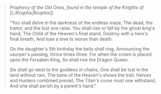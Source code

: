 > _Prophecy of the Old Ones, found in the temple of the Knights of [[./Kruphix|Kruphix]]._
> 
> "You shall delve in the darkness of the endless maze, 
> The dead, the traitor, and the lost one raise. 
> You shall rise or fall by the ghost king's hand, 
> The Child of the Heaven's final stand. 
> Destroy with a hero's final breath, 
> And lose a love to worse than death.
> 
> On the daughter's 5th birthday the bells shall ring, 
> Announcing the usurper's passing, thrice times three. 
> For when the crown is placed upon the Forsaken King, 
> So shall rise the Dragon Queen.
> 
> Six shall go west to the goddess in chains, 
> One shall be lost in the land without rain, 
> The bane of the Heaven's shows the trail, 
> Heroes and Hunters combined prevail, 
> The Titan's curse must one withstand, 
> And one shall perish by a parent's hand."